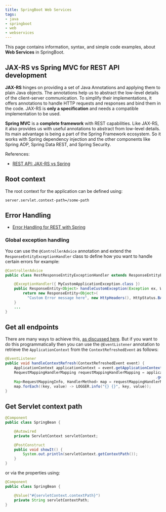 ```yaml
---
title: SpringBoot Web Services
tags:
- java
- springboot
- web
- webservices
---
```

 
This page contains information, syntax, and simple code examples, about **Web Services** in SpringBoot.
<!--more-->

## JAX-RS vs Spring MVC for REST API development

**JAX-RS** hinges on providing a set of Java Annotations and applying them to plain Java objects. 
The annotations help us to abstract the low-level details of the client-server communication. 
To simplify their implementations, it offers annotations to handle HTTP requests and responses and bind them in the code. 
JAX-RS is **only a specification** and needs a compatible implementation to be used.

**Spring MVC** is a **complete framework** with REST capabilities. 
Like JAX-RS, it also provides us with useful annotations to abstract from low-level details. 
Its main advantage is being a part of the Spring Framework ecosystem. So it works with Spring dependency injection
and the other components like Spring AOP, Spring Data REST, and Spring Security.

References:
* [REST API: JAX-RS vs Spring](https://www.baeldung.com/rest-api-jax-rs-vs-spring)

## Root context

The root context for the application can be defined using:

```properties
server.servlet.context-path=/some-path
```

## Error Handling

* [Error Handling for REST with Spring](https://www.baeldung.com/exception-handling-for-rest-with-spring)


### Global exception handling

You can use the ``@ControllerAdvice`` annotation and extend the `ResponseEntityExceptionHandler` class to define how you
want to handle certain errors for example:

```java
@ControllerAdvice
public class RestResponseEntityExceptionHandler extends ResponseEntityExceptionHandler {

    @ExceptionHandler({ MyCustomApplicationException.class })
    public ResponseEntity<Object> handleCustomException(Exception ex, WebRequest request) {
        return new ResponseEntity<Object>(
          "Custom Error message here", new HttpHeaders(), HttpStatus.BAD_REQUEST);
    }
    ...
}
```

## Get all endpoints

There are many ways to achieve this, [as discussed here](https://www.baeldung.com/spring-boot-get-all-endpoints). 
But if you want to do this programmatically then you can use the `@EventListener` annotation to retrieve the `ApplicationContext`
from the `ContextRefreshedEvent` as follows:
```java
@EventListener
public void handleContextRefresh(ContextRefreshedEvent event) {
    ApplicationContext applicationContext = event.getApplicationContext();
    RequestMappingHandlerMapping requestMappingHandlerMapping = applicationContext
                                                                    .getBean("requestMappingHandlerMapping", RequestMappingHandlerMapping.class);
    Map<RequestMappingInfo, HandlerMethod> map = requestMappingHandlerMapping.getHandlerMethods();
    map.forEach((key, value) -> LOGGER.info("{} {}", key, value));
}
```

## Get Servlet context path

```java
@Component
public class SpringBean {

    @Autowired
    private ServletContext servletContext;

    @PostConstruct
    public void showIt() {
        System.out.println(servletContext.getContextPath());
    }
}
```
or via the properties using:
```java
@Component
public class SpringBean {

    @Value("#{servletContext.contextPath}")
    private String servletContextPath;
}
```

